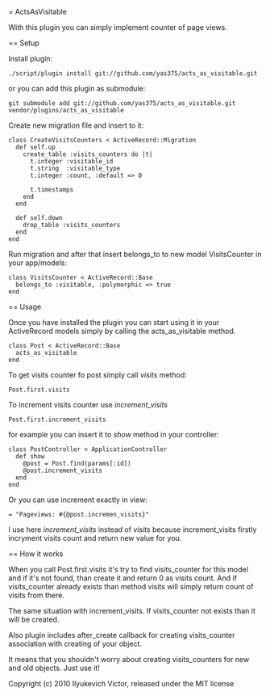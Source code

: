 = ActsAsVisitable

With this plugin you can simply implement counter of page views.

== Setup

Install plugin:

    ./script/plugin install git://github.com/yas375/acts_as_visitable.git

or you can add this plugin as submodule:

    git submodule add git://github.com/yas375/acts_as_visitable.git vendor/plugins/acts_as_visitable


Create new migration file and insert to it:

    class CreateVisitsCounters < ActiveRecord::Migration
      def self.up
        create_table :visits_counters do |t|
          t.integer :visitable_id
          t.string  :visitable_type
          t.integer :count, :default => 0

          t.timestamps
        end
      end

      def self.down
        drop_table :visits_counters
      end
    end

Run migration and after that insert belongs_to to new model VisitsCounter in your app/models:

    class VisitsCounter < ActiveRecord::Base
      belongs_to :visitable, :polymorphic => true
    end

== Usage

Once you have installed the plugin you can start using it in your ActiveRecord models simply by calling the acts_as_visitable method.

    class Post < ActiveRecord::Base
      acts_as_visitable
    end

To get visits counter fo post simply call _visits_ method:

    Post.first.visits

To increment visits counter use _increment_visits_

    Post.first.increment_visits

for example you can insert it to _show_ method in your controller:

    class PostController < ApplicationController
      def show
        @post = Post.find(params[:id])
        @post.increment_visits
      end
    end

Or you can use increment exactly in view:

    = "Pageviews: #{@post.incremen_visits}"

I use here _increment_visits_ instead of _visits_ because increment_visits firstly incryment visits count and return new value for you.

== How it works

When you call Post.first.visits it's try to find visits_counter for this model and if it's not found, than create it and return 0 as visits count.
And if visits_counter already exists than method visits will simply return count of visits from there.

The same situation with increment_visits. If visits_counter not exists than it will be created.

Also plugin includes after_create callback for creating visits_counter association with creating of your object.

It means that you shouldn't worry about creating visits_counters for new and old objects. Just use it!

Copyright (c) 2010 Ilyukevich Victor, released under the MIT license
